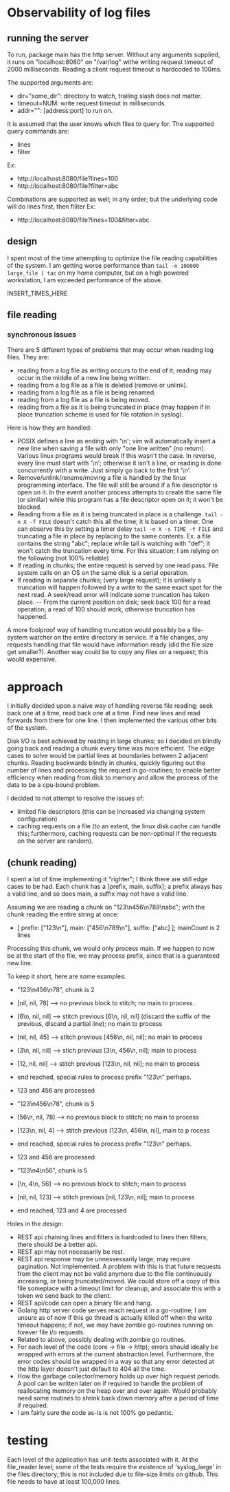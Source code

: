 # Observability of log files

## running the server
To run, package main has the http server.
Without any arguments supplied, it runs on "localhost:8080" on "/var/log" withe writing request timeout of 2000 milliseconds. Reading a client request timeout is hardcoded to 100ms. 

The supported arguments are:
- dir="some_dir": directory to watch, trailing slash does not matter.
- timeout=NUM: write request timeout in milliseconds.
- addr="": [address:port] to run on.

It is assumed that the user knows which files to query for.
The supported query commands are:
- lines
- filter

Ex: 
- http://localhost:8080/file?lines=100
- http://localhost:8080/file?filter=abc

Combinations are supported as well; in any order; but the underlying code will do lines first, then filiter
Ex:
- http://localhost:8080/file?lines=100&filter=abc

## design
I spent most of the time attempting to optimize the file reading capabilities of the system.
I am getting worse performance than `tail -n 100000 large_file | tac` on my home computer, but on a high powered workstation, I am exceeded performance of the above.

INSERT_TIMES_HERE

## file reading
### synchronous issues
There are 5 different types of problems that may occur when reading log files. They are:
- reading from a log file as writing occurs to the end of it; reading may occur in the middle of a new line being written.
- reading from a log file as a file is deleted (remove or unlink).
- reading from a log file as a file is being renamed.
- reading from a log file as a file is being moved.
- reading from a file as it is being truncated in place (may happen if in place truncation scheme is used for file rotation in syslog).

Here is how they are handled:
- POSIX defines a line as ending with '\n'; vim will automatically insert a new line when saving a file with only "one line written" (no return). Various linux programs would break if this wasn't the case. In reverse, every line must start with '\n'; otherwise it isn't a line, or reading is done concurrently with a write. Just simply go back to the first '\n'.
- Remove/unlink/rename/moving a file is handled by the linux programming interface. The file will still be around if a file descriptor is open on it. In the event another process attempts to create the same file (or similar) while this program has a file descriptor open on it; it won't be blocked.
- Reading from a file as it is being truncated in place is a challenge. `tail -n X -f FILE` doesn't catch this all the time; it is based on a timer. One can observe this by setting a timer delay `tail -n X -s TIME -f FILE` and truncating a file in place by replacing to the same contents. Ex. a file contains the string "abc"; replace while tail is watching with "def"; it won't catch the truncation every time. For this situation; I am relying on the following (not 100% reliable)
- If reading in chunks; the entire request is served by one read pass. File system calls on an OS on the same disk is a serial operation.
- If reading in separate chunks; (very large request); it is unlikely a truncation will happen followed by a write to the same exact spot for the next read. A seek/read error will indicate some truncation has taken place.
-- From the current position on disk; seek back 100 for a read operation; a read of 100 should work, otherwise truncation has happened.

A more foolproof way of handling truncation would possibly be a file-system watcher on the entire directory in service. If a file changes, any requests handling that file would have information ready (did the file size get smaller?). Another way could be to copy any files on a request; this would expensive.

# approach
I initially decided upon a naive way of handling reverse file reading; seek back one at a time, read back one at a time. Find new lines and read forwards from there for one line. I then implemented the various other bits of the system.

Disk I/O is best achieved by reading in large chunks; so I decided on blindly going back and reading a chunk every time was more efficient. The edge cases to solve would be partial lines at boundaries between 2 adjacent chunks. Reading backwards blindly in chunks, quickly figuring out the number of lines and processing the request in go-routines; to enable better efficiency when reading from disk to memory and allow the process of the data to be a cpu-bound problem.

I decided to not attempt to resolve the issues of:
- limited file descriptors (this can be increased via changing system configuration)
- caching requests on a file (to an extent, the linux disk cache can handle this; furthermore, caching requests can be non-optimal if the requests on the server are random).

## (chunk reading)
I spent a lot of time implementing it "righter"; I think there are still edge cases to be had.
Each chunk has a [prefix, main, suffix]; a prefix always has a valid line, and so does main, a suffix may not have a valid line.

Assuming we are reading a chunk on "123\n456\n789\nabc"; with the chunk reading the entire string at once:
- [ prefix: ["123\n"], main: ["456\n789\n"], suffix: ["abc] ]; mainCount is 2 lines

Processing this chunk, we would only process main. If we happen to now be at the start of the file, we may process prefix, since that is a guaranteed new line.

To keep it short, here are some examples:
- "123\n456\n78", chunk is 2
- [nil, nil, 78] --> no previous block to stitch; no main to process.
- [6\n, nil, nil] --> stitch previous [6\n, nil, nil] (discard the suffix of the previous, discard a partial line); no main to process
- [nil, nil, 45] --> stitch previous [456\n, nil, nil]; no main to process
- [3\n, nil, nil] --> stich previous [3\n, 456\n, nil]; main to process
- [12, nil, nil] --> stitch previous [123\n, nil, nil]; no main to process
- end reached, special rules to process prefix "123\n" perhaps.
- 123 and 456 are processed

- "123\n456\n78", chunk is 5
- [56\n, nil, 78] --> no previous block to stitch; no main to process
- [123\n, nil, 4] --> stitch previous [123\n, 456\n, nil], main to p rocess
- end reached, special rules to process prefix "123\n" perhaps.
- 123 and 456 are processed

- "123\n4\n56", chunk is 5
- [\n, 4\n, 56] --> no previous block to stitch; main to process
- [nil, nil, 123] --> stitch previous [nil, 123\n, nil]; main to process
- end reached, 123 and 4 are processed

Holes in the design:
- REST api chaining lines and filters is hardcoded to lines then filters; there should be a better api.
- REST api may not necessarily be rest.
- REST api response may be unnessessarily large; may require pagination. Not implemented. A problem with this is that future requests from the client may not be valid anymore due to the file continuously increasing, or being truncated/moved. We could store off a copy of this file someplace with a timeout limit for cleanup, and associate this with a token we send back to the client.
- REST api/code can open a binary file and hang.
- Golang http server code serves reach request in a go-routine; I am unsure as of now if this go thread is actually killed off when the write timeout happens; if not, we may have zombie go-routines running on forever file i/o requests.
- Related to above, possibly dealing with zombie go routines.
- For each level of the code (core -> file -> http); errors should ideally be wrapped with errors at the current abstraction level. Furthermore, the error codes should be wrapped in a way so that any error detected at the http layer doesn't just default to 404 all the time.
- How the garbage collector/memory holds up over high request periods. A pool can be written later on if required to handle the problem of reallocating memory on the heap over and over again. Would probably need some routines to shrink back down memory after a period of time if required.
- I am fairly sure the code as-is is not 100% go pedantic.

# testing
Each level of the application has unit-tests associated with it. At the file_reader level; some of the tests require the existence of 'syslog_large' in the files directory; this is not included due to file-size limits on github. This file needs to have at least 100,000 lines.

